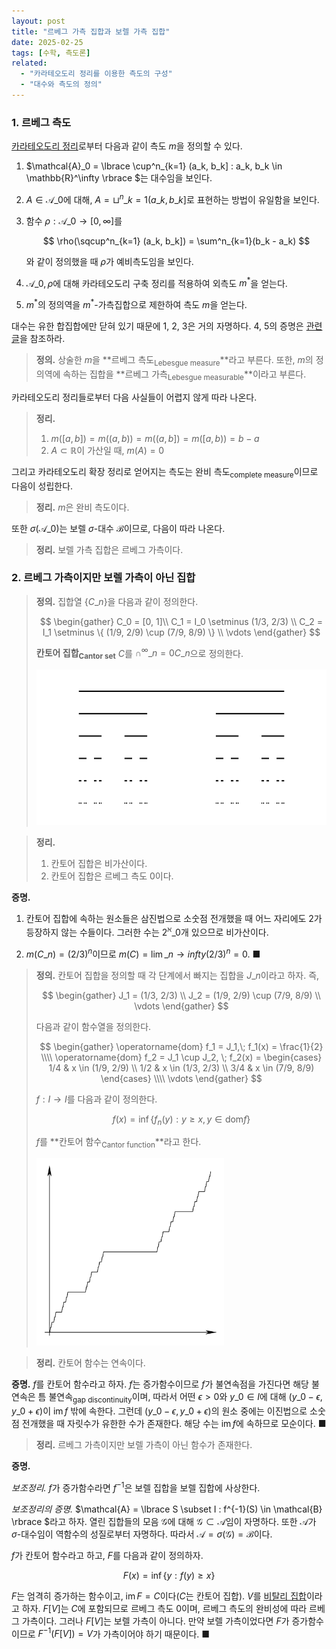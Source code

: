 ```yaml
---
layout: post
title: "르베그 가측 집합과 보렐 가측 집합"
date: 2025-02-25
tags: [수학, 측도론]
related:
  - "카라테오도리 정리를 이용한 측도의 구성"
  - "대수와 측도의 정의"
---
```


### 1. 르베그 측도

[카라테오도리 정리](https://dimenerno.github.io/2025/02/25/caratheodory/)로부터 다음과 같이 측도 $m$을 정의할 수 있다.

1. $\mathcal{A}\_0 = \lbrace \cup^n\_{k=1} (a_k, b_k] : a_k, b_k \in \mathbb{R}^\infty \rbrace $는 대수임을 보인다.

2. $A \in \mathcal{A}\_0$에 대해, $A = \sqcup^n\_{k=1} (a\_k, b\_k]$로 표현하는 방법이 유일함을 보인다.

3. 함수 $\rho: \mathcal{A}\_0 \to [0, \infty]$를

   $$
   \rho(\sqcup^n_{k=1} (a_k, b_k]) = \sum^n_{k=1}(b_k - a_k)
   $$

   와 같이 정의했을 때 $\rho$가 예비측도임을 보인다.

4. $\mathcal{A}\_0, \rho$에 대해 카라테오도리 구축 정리를 적용하여 외측도 $m^\ast$을 얻는다.

5. $m^\ast$의 정의역을 $m^\ast$-가측집합으로 제한하여 측도 $m$을 얻는다.

대수는 유한 합집합에만 닫혀 있기 때문에 1, 2, 3은 거의 자명하다. 4, 5의 증명은 [관련 글](https://dimenerno.github.io/2025/02/25/caratheodory/)을 참조하라.

> **정의.** 상술한 $m$을 **르베그 측도<sub>Lebesgue measure</sub>**라고 부른다. 또한, $m$의 정의역에 속하는 집합을 **르베그 가측<sub>Lebesgue measurable</sub>**이라고 부른다.

카라테오도리 정리들로부터 다음 사실들이 어렵지 않게 따라 나온다.

> **정리.**
>
> 1. $m([a, b]) = m((a, b)) = m((a, b]) = m([a, b)) = b - a$
> 2. $A \subset \mathbb{R}$이 가산일 때, $m(A) = 0$

그리고 카라테오도리 확장 정리로 얻어지는 측도는 완비 측도<sub>complete measure</sub>이므로 다음이 성립한다.

> **정리.** $m$은 완비 측도이다.

또한 $\sigma(\mathcal{A}\_0)$는 보렐 $\sigma$-대수 $\mathcal{B}$이므로, 다음이 따라 나온다.

> **정리.** 보렐 가측 집합은 르베그 가측이다.

### 2. 르베그 가측이지만 보렐 가측이 아닌 집합

> **정의.** 집합열 $\lbrace C\_n \rbrace$을 다음과 같이 정의한다.
>
> $$
> \begin{gather}
> C_0 = [0, 1]\\
> C_1 = I_0 \setminus (1/3, 2/3) \\
> C_2 = I_1 \setminus \{ (1/9, 2/9) \cup (7/9, 8/9) \} \\
> \vdots
> \end{gather}
> $$
>
> **칸토어 집합<sub>Cantor set</sub>** $C$를 $\cap^\infty\_{n = 0}C\_n$으로 정의한다.
>
> <img src="/public/cantor.png" width="500px" style="margin: 0 auto;"/>

> **정리.**
>
> 1. 칸토어 집합은 비가산이다.
> 2. 칸토어 집합은 르베그 측도 0이다.

**증명.**

1. 칸토어 집합에 속하는 원소들은 삼진법으로 소숫점 전개했을 때 어느 자리에도 2가 등장하지 않는 수들이다. 그러한 수는 $2^\aleph\_0$개 있으므로 비가산이다.

2. $m(C\_n) = (2/3)^n$이므로 $m(C) = \lim\_{n \to infty} (2/3)^n = 0$. ■

> **정의.** 칸토어 집합을 정의할 때 각 단계에서 빠지는 집합을 $J\_n$이라고 하자. 즉,
>
> $$
> \begin{gather}
> J_1 = (1/3, 2/3) \\
> J_2 = (1/9, 2/9) \cup (7/9, 8/9) \\
> \vdots
> \end{gather}
> $$
>
> 다음과 같이 함수열을 정의한다.
>
> $$
> \begin{gather}
> \operatorname{dom} f_1 = J_1,\; f_1(x) = \frac{1}{2} \\\\
> \operatorname{dom} f_2 = J_1 \cup J_2, \; f_2(x) = \begin{cases} 1/4 & x \in (1/9, 2/9) \\ 1/2 & x \in (1/3, 2/3) \\ 3/4 & x \in (7/9, 8/9) \end{cases} \\\\
> \vdots
> \end{gather}
> $$
>
> $f: I \to I$를 다음과 같이 정의한다.
>
> $$f(x) = \inf \{ f_n(y) : y \geq x, y \in \mathrm{dom} f \}$$
>
> $f$를 **칸토어 함수<sub>Cantor function</sub>**라고 한다.
>
> <img src="/public/CantorEscalier.svg.png" width="300px" style="margin: 0 auto;"/>

> **정리.** 칸토어 함수는 연속이다.

**증명.** $f$를 칸토어 함수라고 하자. $f$는 증가함수이므로 $f$가 불연속점을 가진다면 해당 불연속은 틈 불연속<sub>gap discontinuity</sub>이며, 따라서 어떤 $\epsilon > 0$와 $y\_0 \in I$에 대해 $(y\_0 - \epsilon, y\_0 + \epsilon)$이 $\operatorname{im} f$ 밖에 속한다. 그런데 $(y\_0 - \epsilon, y\_0 + \epsilon)$의 원소 중에는 이진법으로 소숫점 전개했을 때 자릿수가 유한한 수가 존재한다. 해당 수는 $\operatorname{im}f$에 속하므로 모순이다. ■

> **정리.** 르베그 가측이지만 보렐 가측이 아닌 함수가 존재한다.

**증명.**

_보조정리._ $f$가 증가함수라면 $f^{-1}$은 보렐 집합을 보렐 집합에 사상한다.

_보조정리의 증명._ $\mathcal{A} = \lbrace  S \subset I : f^{-1}(S) \in \mathcal{B} \rbrace $라고 하자. 열린 집합들의 모음 $\mathcal{G}$에 대해 $\mathcal{G} \subset \mathcal{A}$임이 자명하다. 또한 $\mathcal{A}$가 $\sigma$-대수임이 역함수의 성질로부터 자명하다. 따라서 $\mathcal{A} = \sigma(\mathcal{G}) = \mathcal{B}$이다.

$f$가 칸토어 함수라고 하고, $F$를 다음과 같이 정의하자.

$$
F(x) =\inf \{y : f(y) \geq x \}
$$

$F$는 엄격히 증가하는 함수이고, $\operatorname{im} F = C$이다($C$는 칸토어 집합). $V$를 [비탈리 집합](https://dimenerno.github.io/2025/02/24/algebra-measure/)이라고 하자. $F[V]$는 $C$에 포함되므로 르베그 측도 0이며, 르베그 측도의 완비성에 따라 르베그 가측이다. 그러나 $F[V]$는 보렐 가측이 아니다. 만약 보렐 가측이었다면 $F$가 증가함수이므로 $F^{-1}(F[V]) = V$가 가측이어야 하기 때문이다. ■
